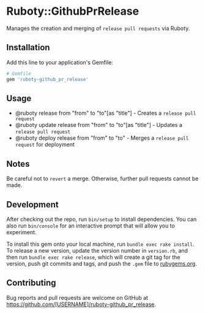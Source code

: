 # Ruboty::GithubPrRelease

Manages the creation and merging of  `release pull requests` via Ruboty.

## Installation

Add this line to your application's Gemfile:

```ruby
# Gemfile
gem 'ruboty-github_pr_release'
```

## Usage

- @ruboty release from "from" to "to"[as "title"] - Creates a `release pull request`
- @ruboty update release from "from" to "to"[as "title"] - Updates a `release pull request`
- @ruboty deploy release from "from" to "to" - Merges a `release pull request` for deployment

## Notes

Be careful not to `revert` a merge. Otherwise, further pull requests cannot be made.

## Development

After checking out the repo, run `bin/setup` to install dependencies. You can also run `bin/console` for an interactive prompt that will allow you to experiment.

To install this gem onto your local machine, run `bundle exec rake install`. To release a new version, update the version number in `version.rb`, and then run `bundle exec rake release`, which will create a git tag for the version, push git commits and tags, and push the `.gem` file to [rubygems.org](https://rubygems.org).

## Contributing

Bug reports and pull requests are welcome on GitHub at https://github.com/[USERNAME]/ruboty-github_pr_release.

